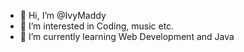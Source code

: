 - 👋 Hi, I’m @IvyMaddy
- 👀 I’m interested in Coding, music etc.
- 🌱 I’m currently learning Web Development and Java

<!---
IvyMaddy/IvyMaddy is a ✨ special ✨ repository because its `README.md` (this file) appears on your GitHub profile.
You can click the Preview link to take a look at your changes.
--->
